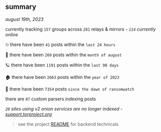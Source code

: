 
## summary
_august 19th, 2023_

currently tracking `157` groups across `281` relays & mirrors - _`114` currently online_

⏲ there have been `41` posts within the `last 24 hours`

🦈 there have been `269` posts within the `month of august`

🪐 there have been `1191` posts within the `last 90 days`

🏚 there have been `2663` posts within the `year of 2023`

🦕 there have been `7354` posts `since the dawn of ransomwatch`

there are `87` custom parsers indexing posts

_`20` sites using v2 onion services are no longer indexed - [support.torproject.org](https://support.torproject.org/onionservices/v2-deprecation/)_

> see the project [README](https://github.com/joshhighet/ransomwatch#ransomwatch--) for backend technicals
